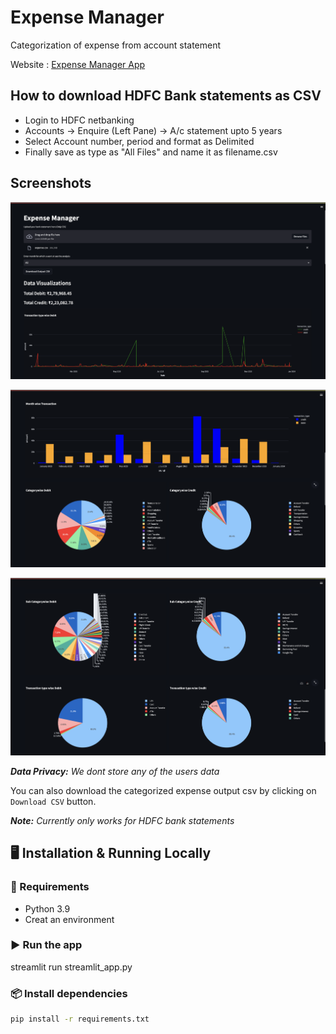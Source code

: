 # Expense Manager

Categorization of expense from account statement

Website : [Expense Manager App](https://ai-powered-expense-tracker-mandar-sk.streamlit.app/)

## How to download HDFC Bank statements as CSV

* Login to HDFC netbanking
* Accounts -> Enquire (Left Pane) -> A/c statement upto 5 years
* Select Account number, period and format as Delimited
* Finally save as type as "All Files" and name it as filename.csv

## Screenshots

![1705837112988](image/README/1705837112988.png)

![1705837125004](image/README/1705837125004.png)

![1705837132092](image/README/1705837132092.png)

***Data Privacy:** We dont store any of the users data*

You can also download the categorized expense output csv by clicking on `Download CSV` button.

***Note:** Currently only works for HDFC bank statements*

## 🖥️ Installation & Running Locally

### 🔧 Requirements
- Python 3.9
- Creat an environment

### ▶️ Run the app
streamlit run streamlit_app.py

### 📦 Install dependencies
```bash
pip install -r requirements.txt
